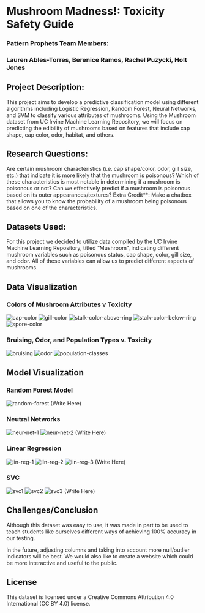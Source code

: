 # Mushroom Madness!: Toxicity Safety Guide 
### Pattern Prophets Team Members: 
### Lauren Ables-Torres, Berenice Ramos, Rachel Puzycki, Holt Jones

## Project Description: 
This project aims to develop a predictive classification model using different algorithms including Logistic Regression, Random Forest, Neural Networks, and SVM to classify various attributes of mushrooms. Using the Mushroom dataset from UC Irvine Machine Learning Repository, we will focus on predicting the edibility of mushrooms based on features that include cap shape, cap color, odor, habitat, and others.

## Research Questions:
Are certain mushroom characteristics (i.e. cap shape/color, odor, gill size, etc.) that indicate it is more likely that the mushroom is poisonous? 
Which of these characteristics is most notable in determining if a mushroom is poisonous or not?
Can we effectively predict if a mushroom is poisonous based on its outer appearances/textures?
Extra Credit**: Make a chatbox that allows you to know the probability of a mushroom being poisonous based on one of the characteristics.

## Datasets Used: 
For this project we decided to utilize data compiled by the UC Irvine Machine Learning Repository, titled “Mushroom”, indicating different mushroom variables such as poisonous status, cap shape, color, gill size, and odor. All of these variables can allow us to predict different aspects of mushrooms.

## Data Visualization
### Colors of Mushroom Attributes v Toxicity
![cap-color](Images/cap-color.jpg)
![gill-color](Images/gill-color.jpg)
![stalk-color-above-ring](Images/stalk-color-above-ring.jpg)
![stalk-color-below-ring](Images/stalk-color-below-ring.jpg)
![spore-color](Images/spore-color.jpg)

### Bruising, Odor, and Population Types v. Toxicity
![bruising](Images/bruising.jpg)
![odor](Images/odor.jpg)
![population-classes](Images/population-classes.jpg)

## Model Visualization
### Random Forest Model
![random-forest](Images/random-forest.jpg)
(Write Here)

### Neutral Networks
![neur-net-1](Images/neutal-networks-1.jpg)
![neur-net-2](Images/neural-networks-2.jpg)
(Write Here)

### Linear Regression
![lin-reg-1](Images/linear-regress-1.jpg)
![lin-reg-2](Images/linear-regress-2.jpg)
![lin-reg-3](Images/linear-regress-3.jpg)
(Write Here)

### SVC
![svc1](Images/svc1.jpg)
![svc2](Images/svc2.jpg)
![svc3](Images/svc3.jpg)
(Write Here)

## Challenges/Conclusion
Although this dataset was easy to use, it was made in part to be used to teach students like ourselves different ways of achieving 100% accuracy in our testing. 

In the future, adjusting columns and taking into account more null/outlier indicators will be best. We would also like to create a website which could be more interactive and useful to the public.

License
------------------------
This dataset is licensed under a Creative Commons Attribution 4.0 International (CC BY 4.0) license.
